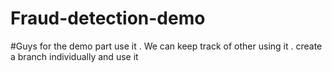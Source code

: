 # Fraud-detection-demo

#Guys for the demo part use it . We can keep track of other using it . create a branch individually and use it  
